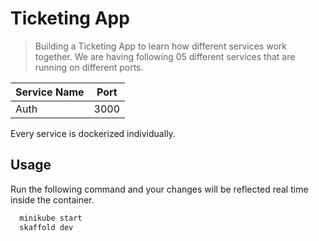 # Ticketing App

> Building a Ticketing App to learn how different services work together. We are having following 05 different services that are running on different ports.

| Service Name | Port |
| ------------ | ---- |
| Auth         | 3000 |

Every service is dockerized individually.

## Usage

Run the following command and your changes will be reflected real time inside the container.

```sh
  minikube start
  skaffold dev
```
